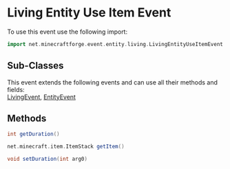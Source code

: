 # Living Entity Use Item Event

To use this event use the following import:
```groovy
import net.minecraftforge.event.entity.living.LivingEntityUseItemEvent
```

## Sub-Classes
This event extends the following events and can use all their methods and fields: <br>
[LivingEvent](../living_event/living_event.md), [EntityEvent](../entity_event/entity_event.md)

## Methods
```groovy
int getDuration()
```

```groovy
net.minecraft.item.ItemStack getItem()
```

```groovy
void setDuration(int arg0)
```

